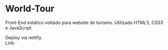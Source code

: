 # World-Tour

Front-End estático voltado para website de turismo.
Utilizado HTML5, CSS3 e JavaScript.

Deploy via netlify.<br>
Link:<br>

